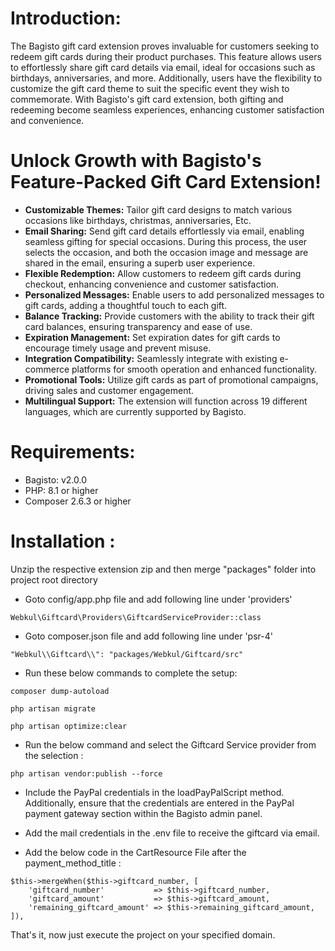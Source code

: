 # Introduction:

The Bagisto gift card extension proves invaluable for customers seeking to redeem gift cards during their product purchases. This feature allows users to effortlessly share gift card details via email, ideal for occasions such as birthdays, anniversaries, and more. Additionally, users have the flexibility to customize the gift card theme to suit the specific event they wish to commemorate. With Bagisto's gift card extension, both gifting and redeeming become seamless experiences, enhancing customer satisfaction and convenience.

# Unlock Growth with Bagisto's Feature-Packed Gift Card Extension!

* **Customizable Themes:** Tailor gift card designs to match various occasions like birthdays, christmas, anniversaries, Etc.
* **Email Sharing:**  Send gift card details effortlessly via email, enabling seamless gifting for special occasions. During this process, the user selects the occasion, and both the occasion image and message are shared in the email, ensuring a superb user experience.
* **Flexible Redemption:** Allow customers to redeem gift cards during checkout, enhancing convenience and customer satisfaction.
* **Personalized Messages:** Enable users to add personalized messages to gift cards, adding a thoughtful touch to each gift.
* **Balance Tracking:** Provide customers with the ability to track their gift card balances, ensuring transparency and ease of use.
* **Expiration Management:** Set expiration dates for gift cards to encourage timely usage and prevent misuse.
* **Integration Compatibility:** Seamlessly integrate with existing e-commerce platforms for smooth operation and enhanced functionality.
* **Promotional Tools:** Utilize gift cards as part of promotional campaigns, driving sales and customer engagement.
* **Multilingual Support:** The extension will function across 19 different languages, which are currently supported by Bagisto.

# Requirements:
* Bagisto: v2.0.0
* PHP: 8.1 or higher
* Composer 2.6.3 or higher

# Installation :
Unzip the respective extension zip and then merge "packages" folder into project root directory

* Goto config/app.php file and add following line under 'providers'

```
Webkul\Giftcard\Providers\GiftcardServiceProvider::class
```

* Goto composer.json file and add following line under 'psr-4'

```
"Webkul\\Giftcard\\": "packages/Webkul/Giftcard/src"
```
* Run these below commands to complete the setup:

```
composer dump-autoload
```
```
php artisan migrate
```
```
php artisan optimize:clear
```

* Run the below command and select the Giftcard Service provider from the selection :

```
php artisan vendor:publish --force
```
* Include the PayPal credentials in the loadPayPalScript method. Additionally, ensure that the credentials are entered in the PayPal payment gateway section within the Bagisto admin panel.

* Add the mail credentials in the .env file to receive the giftcard via email.

* Add the below code in the CartResource File after the payment_method_title :

```
$this->mergeWhen($this->giftcard_number, [
    'giftcard_number'           => $this->giftcard_number,
    'giftcard_amount'           => $this->giftcard_amount,
    'remaining_giftcard_amount' => $this->remaining_giftcard_amount,
]),
```


That's it, now just execute the project on your specified domain.
